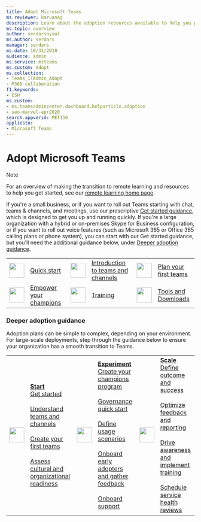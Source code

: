 ```yaml
---
title: Adopt Microsoft Teams
ms.reviewer: karuanag
description: Learn about the adoption resources available to help you plan and deploy Microsoft Teams in your organization.
ms.topic: overview
author: serdarsoysal
ms.author: serdars
manager: serdars
ms.date: 10/31/2018
audience: admin 
ms.service: msteams
ms.custom: Adopt
ms.collection: 
- Teams_ITAdmin_Adopt
- M365-collaboration
f1.keywords:
- CSH
ms.custom:
- ms.teamsadmincenter.dashboard.helparticle.adoption
- seo-marvel-apr2020
search.appverid: MET150
appliesto: 
- Microsoft Teams
---
```

# Adopt Microsoft Teams

> [!NOTE]
> For an overview of making the transition to remote learning and resources to help you get started, see our [remote learning home page](https://www.microsoft.com/education/remote-learning).

If you're a small business, or if you want to roll out Teams starting with chat, teams & channels, and meetings, use our prescriptive [Get started guidance](get-started-with-teams-quick-start.md), which is designed to get you up and running quickly. If you're a large organization with a hybrid or on-premises Skype for Business configuration, or if you want to roll out voice features (such as Microsoft 365 or Office 365 calling plans or phone system), you can start with our Get started guidance, but you'll need the additional guidance below, under [Deeper adoption guidance](https://review.docs.microsoft.com/en-us/MicrosoftTeams/adopt-microsoft-teams-landing-page?branch=pr-en-us-5567#deeper-adoption-guidance).

|               |               |               |               |               |               |
| :-------------| :-------------| :-------------| :-------------| :-------------| :-------------|
| <img src="https://docs.microsoft.com/office/media/icons/clock-teams.svg" width="40 px" height="40 px"> | [Quick start](/MicrosoftTeams/teams-adoption-quick-start-checklist) | <img src="https://docs.microsoft.com/office/media/icons/chat.svg" width="40 px" height="40 px"> | [Introduction to teams and channels](/MicrosoftTeams/teams-adoption-understand-teams-and-channels) | <img src="https://docs.microsoft.com/office/media/icons/task-checklist-planning-teams.svg" width="40 px" height="40 px"> | [Plan your first teams](/MicrosoftTeams/teams-adoption-your-first-teams) |
| <img src="https://docs.microsoft.com//office/media/icons/best-practices-teams.svg" width="40 px" height="40 px"> | [Empower your champions](/MicrosoftTeams/teams-adoption-create-champions-program) | <img src="https://docs.microsoft.com/office/media/icons/education-tutorial-teams.svg" width="40 px" height="40 px"> | [Training](https://docs.microsoft.com/MicrosoftTeams/training-microsoft-teams-landing-page) | <img src="https://docs.microsoft.com/office/media/icons/toolbox.svg" width="40 px" height="40 px"> | [Tools and Downloads](/microsoftteams/adopt-tools-and-downloads) |

### Deeper adoption guidance

Adoption plans can be simple to complex, depending on your environment. For large-scale deployments, step through the guidance below to ensure your organization has a smooth transition to Teams.

|               |               |               |               |               |               |
| :-------------| :-------------| :-------------| :-------------| :-------------| :-------------|
| <img src="https://docs.microsoft.com/office/media/icons/circle-number-1-teams.svg" width="40 px" height="40 px"> | **[Start](/MicrosoftTeams/teams-adoption-phase1)** <br/> [Get started](/MicrosoftTeams/teams-adoption-get-started) <br/><br/> [Understand teams and channels](/MicrosoftTeams/teams-adoption-understand-teams-and-channels) <br/><br/> [Create your first teams](/MicrosoftTeams/teams-adoption-your-first-teams) <br/><br/> [Assess cultural and organizational readiness](/MicrosoftTeams/teams-adoption-assess-readiness) | <img src="https://docs.microsoft.com/office/media/icons/circle-number-2-teams.svg" width="40 px" height="40 px"> | **[Experiment](/MicrosoftTeams/teams-adoption-phase2-experiment)** <br/> [Create your champions program](/MicrosoftTeams/teams-adoption-create-champions-program) <br/><br/> [Governance quick start](/MicrosoftTeams/teams-adoption-governance-quick-start)<br/><br/> [Define usage scenarios](/MicrosoftTeams/teams-adoption-define-usage-scenarios) <br/><br/> [Onboard early adopters and gather feedback](/MicrosoftTeams/teams-adoption-onboard-early-adopters) <br/><br/> [Onboard support](/MicrosoftTeams/teams-adoption-onboard-support) | <img src="https://docs.microsoft.com/office/media/icons/circle-number-3-teams.svg" width="40 px" height="40 px"> | **[Scale](/MicrosoftTeams/teams-adoption-phase3-enable)** <br/> [Define outcome and success](/MicrosoftTeams/teams-adoption-define-outcomes) <br/><br/> [Optimize feedback and reporting](/MicrosoftTeams/teams-adoption-optimize-feedback-and-reporting) <br/><br/> [Drive awareness and implement training](/MicrosoftTeams/teams-adoption-drive-awareness) <br/><br/> [Schedule service health reviews](/MicrosoftTeams/teams-adoption-schedule-service-health-reviews) |
